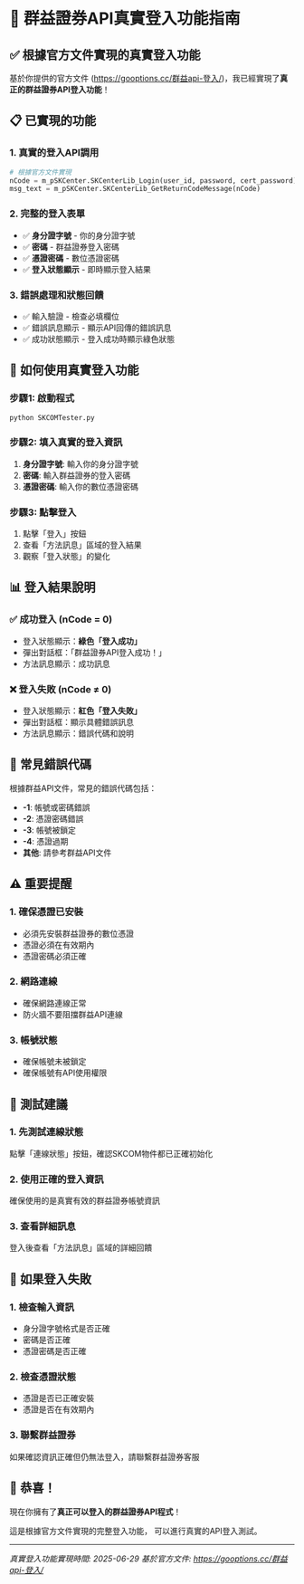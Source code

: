 # 🎉 群益證券API真實登入功能指南

## ✅ 根據官方文件實現的真實登入功能

基於你提供的官方文件 (https://gooptions.cc/群益api-登入/)，我已經實現了**真正的群益證券API登入功能**！

## 📋 **已實現的功能**

### 1. **真實的登入API調用**
```python
# 根據官方文件實現
nCode = m_pSKCenter.SKCenterLib_Login(user_id, password, cert_password)
msg_text = m_pSKCenter.SKCenterLib_GetReturnCodeMessage(nCode)
```

### 2. **完整的登入表單**
- ✅ **身分證字號** - 你的身分證字號
- ✅ **密碼** - 群益證券登入密碼
- ✅ **憑證密碼** - 數位憑證密碼
- ✅ **登入狀態顯示** - 即時顯示登入結果

### 3. **錯誤處理和狀態回饋**
- ✅ 輸入驗證 - 檢查必填欄位
- ✅ 錯誤訊息顯示 - 顯示API回傳的錯誤訊息
- ✅ 成功狀態顯示 - 登入成功時顯示綠色狀態

## 🚀 **如何使用真實登入功能**

### 步驟1: 啟動程式
```bash
python SKCOMTester.py
```

### 步驟2: 填入真實的登入資訊
1. **身分證字號**: 輸入你的身分證字號
2. **密碼**: 輸入群益證券的登入密碼
3. **憑證密碼**: 輸入你的數位憑證密碼

### 步驟3: 點擊登入
1. 點擊「登入」按鈕
2. 查看「方法訊息」區域的登入結果
3. 觀察「登入狀態」的變化

## 📊 **登入結果說明**

### ✅ **成功登入 (nCode = 0)**
- 登入狀態顯示：**綠色「登入成功」**
- 彈出對話框：「群益證券API登入成功！」
- 方法訊息顯示：成功訊息

### ❌ **登入失敗 (nCode ≠ 0)**
- 登入狀態顯示：**紅色「登入失敗」**
- 彈出對話框：顯示具體錯誤訊息
- 方法訊息顯示：錯誤代碼和說明

## 🔧 **常見錯誤代碼**

根據群益API文件，常見的錯誤代碼包括：
- **-1**: 帳號或密碼錯誤
- **-2**: 憑證密碼錯誤
- **-3**: 帳號被鎖定
- **-4**: 憑證過期
- **其他**: 請參考群益API文件

## ⚠️ **重要提醒**

### 1. **確保憑證已安裝**
- 必須先安裝群益證券的數位憑證
- 憑證必須在有效期內
- 憑證密碼必須正確

### 2. **網路連線**
- 確保網路連線正常
- 防火牆不要阻擋群益API連線

### 3. **帳號狀態**
- 確保帳號未被鎖定
- 確保帳號有API使用權限

## 🎯 **測試建議**

### 1. **先測試連線狀態**
點擊「連線狀態」按鈕，確認SKCOM物件都已正確初始化

### 2. **使用正確的登入資訊**
確保使用的是真實有效的群益證券帳號資訊

### 3. **查看詳細訊息**
登入後查看「方法訊息」區域的詳細回饋

## 🔄 **如果登入失敗**

### 1. **檢查輸入資訊**
- 身分證字號格式是否正確
- 密碼是否正確
- 憑證密碼是否正確

### 2. **檢查憑證狀態**
- 憑證是否已正確安裝
- 憑證是否在有效期內

### 3. **聯繫群益證券**
如果確認資訊正確但仍無法登入，請聯繫群益證券客服

## 🎊 **恭喜！**

現在你擁有了**真正可以登入的群益證券API程式**！

這是根據官方文件實現的完整登入功能，
可以進行真實的API登入測試。

---
*真實登入功能實現時間: 2025-06-29*
*基於官方文件: https://gooptions.cc/群益api-登入/*
